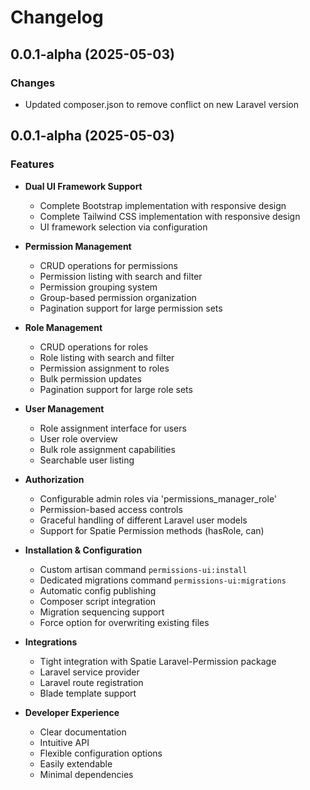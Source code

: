 # Changelog

## 0.0.1-alpha (2025-05-03)

### Changes
- Updated composer.json to remove conflict on new Laravel version

## 0.0.1-alpha (2025-05-03)

### Features

- **Dual UI Framework Support**

  - Complete Bootstrap implementation with responsive design
  - Complete Tailwind CSS implementation with responsive design
  - UI framework selection via configuration

- **Permission Management**

  - CRUD operations for permissions
  - Permission listing with search and filter
  - Permission grouping system
  - Group-based permission organization
  - Pagination support for large permission sets

- **Role Management**

  - CRUD operations for roles
  - Role listing with search and filter
  - Permission assignment to roles
  - Bulk permission updates
  - Pagination support for large role sets

- **User Management**

  - Role assignment interface for users
  - User role overview
  - Bulk role assignment capabilities
  - Searchable user listing

- **Authorization**

  - Configurable admin roles via 'permissions_manager_role'
  - Permission-based access controls
  - Graceful handling of different Laravel user models
  - Support for Spatie Permission methods (hasRole, can)

- **Installation & Configuration**

  - Custom artisan command `permissions-ui:install`
  - Dedicated migrations command `permissions-ui:migrations`
  - Automatic config publishing
  - Composer script integration
  - Migration sequencing support
  - Force option for overwriting existing files

- **Integrations**

  - Tight integration with Spatie Laravel-Permission package
  - Laravel service provider
  - Laravel route registration
  - Blade template support

- **Developer Experience**
  - Clear documentation
  - Intuitive API
  - Flexible configuration options
  - Easily extendable
  - Minimal dependencies
